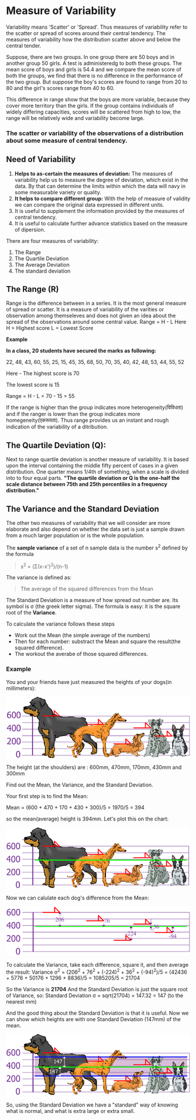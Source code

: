 # Measure of Variability
Variability means 'Scatter' or 'Spread'. Thus measures of variability refer to the scatter or spread of scores around their central tendency. The measures of variability how the distribution scatter above and below the central tender.

Suppose, there are two groups. In one group there are 50 boys and in another group 50 girls. A test is administeredg to both these groups. The mean score of boys and girls is 54.4 and we compare the mean score of both the groups, we find that there is no difference in the performance of the two group. But suppose the boy's scores are found to range from 20 to 80 and the girl's scores range from 40 to 60.

This difference in range show that the boys are more variable, because they cover more territory than the girls. If the group contains individuals of widely differing capacities, scores will be scattered from high to low, the range will be relatively wide and variability become large.

### The scatter or variability of the observations of a distribution about some measure of central tendency.

## Need of Variability
1. **Helps to as-certain the measures of deviation:** The measures of variability help us to measure the degree of deviation, which exist in the data. By that can determine the limits within which the data will navy in some measurable variety or quality.
2. **It helps to compare different group:** With the help of measure of validity we can compare the original data expressed in different units.
3. It is useful to supplement the information provided by the measures of central tendency.
4. It is useful to calculate further advance statistics based on the measure of dipersion.

There are four measures of variability:
1. The Range
2. The Quartile Deviation
3. The Average Deviation
4. The standard deviation

## The Range (R)
Range is the difference between in a series. It is the most general measure of spread or scatter. It is a measure of variability of the varities or observation among themseleves and does not given an idea about the spread of the observations around some central value.
Range = H - L
Here H = Highest score
L = Lowest Score

**Example**

**In a class, 20 students have secured the marks as following:**

22, 48, 43, 60, 55, 25, 15, 45, 35, 68, 50, 70, 35, 40, 42, 48, 53, 44, 55, 52

Here - The highest score is 70

The lowest score is 15

Range = H - L = 70 - 15 = 55

If the range is higher than the group indicates more heterogeneity(विविधता) and if the ranger is lower than the group indicates more homegeneity(एकरूपता). Thus range provides us an instant and rough indication of the variability of a ditribution.

## The Quartile Deviation (Q):
Next to range quartile deviation is another measure of variability. It is based upon the interval containing the middle fifty percent of cases in a given distribution. One quarter means 1/4th of something, when a scale is divided into to four equal parts. **"The quartile deviation or Q is the one-half the scale distance between 75th and 25th percentiles in a frequency distribution."**

## The Variance and the Standard Deviation
The other two measures of variability that we will consider are more elaborate and also depend on whether the data set is just a sample drawn from a much larger population or is the whole population.

The **sample variance** of a set of n sample data is the number s<sup>2</sup> defined by the formula
> s<sup>2</sup>  = (Σ(x-x')<sup>2</sup>)/(n-1)

The variance is defined as:
> The average of the squared differences from the Mean

The Standard Deviation is a measure of how spread out number are.
Its symbol is σ (the greek letter sigma).
The formula is easy: it is the square root of the **Variance**.

To calculate the variance follows these steps
- Work out the Mean (the simple average of the numbers)
- Then for each number: substract the Mean and square the result(the squared difference).
- The workout the averabe of those squared differences.

### Example
You and your friends have just measured the heights of your dogs(in millimeters):

![Height of Dogs](images/statistics-dogs-graph.gif)

The height (at the shoulders) are : 600mm, 470mm, 170mm, 430mm and 300mm

Find out the Mean, the Variance, and the Standard Deviation.

Your first step is to find the Mean:

Mean = (600 + 470 + 170 + 430 + 300)/5 = 1970/5 = 394

so the mean(average) height is 394mm. Let's plot this on the chart:

![Statistics Dog Mean](images/statistics-dogs-mean-2.gif)

Now we can calulate each dog's difference from the Mean:

![Statistics Dog Deviation](images/statistics-dogs-deviation.gif)

To calculate the Variance, take each difference, square it, and then average the result:
Variance
σ<sup>2</sup> = (206<sup>2</sup> + 76<sup>2</sup> + (-224)<sup>2</sup> + 36<sup>2</sup> + (-94)<sup>2</sup>)/5 = (42436 + 5776 + 50176 + 1296 + 8836)/5	 = 1085205/5 = 21704

So the Variance is **21704**
And the Standard Deviation is just the square root of Variance, so: 
Standard Deviation 
σ = sqrt(21704) = 147.32 = 147 (to the nearest mm)

And the good thing about the Standard Deviation is that it is useful. Now we can show which heights are with one Standard Deviation (147mm) of the mean.

![statistics-standard-deviation](images/statistics-standard-deviation.gif)

So, using the Standard Deviation we have a "standard" way of knowing what is normal, and what is extra large or extra small.
